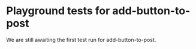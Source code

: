 # Playground tests for add-button-to-post
We are still awaiting the first test run for add-button-to-post.
